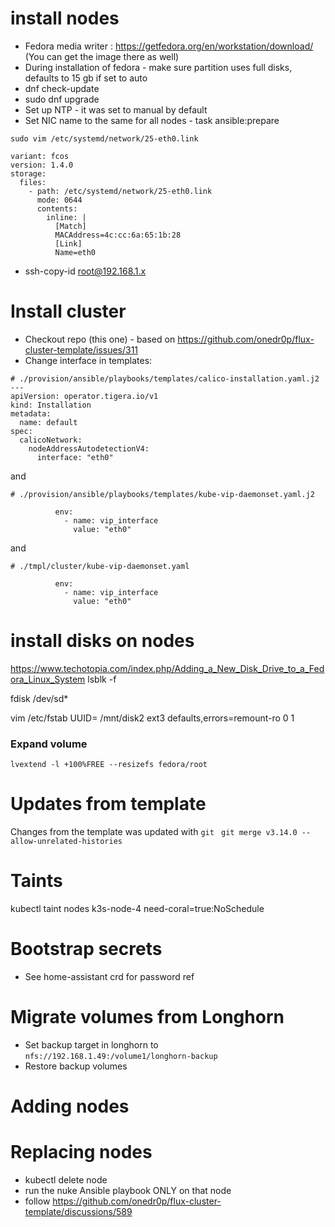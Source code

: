# install nodes
-  Fedora media writer : https://getfedora.org/en/workstation/download/ (You can get the image there as well)
- During installation of fedora - make sure partition uses full disks, defaults to 15 gb if set to auto
- dnf check-update
- sudo dnf upgrade
- Set up NTP - it was set to manual by default
- Set NIC name to the same for all nodes - task ansible:prepare
```
sudo vim /etc/systemd/network/25-eth0.link

variant: fcos
version: 1.4.0
storage:
  files:
    - path: /etc/systemd/network/25-eth0.link
      mode: 0644
      contents:
        inline: |
          [Match]
          MACAddress=4c:cc:6a:65:1b:28
          [Link]
          Name=eth0
```
- ssh-copy-id root@192.168.1.x

# Install cluster
- Checkout repo (this one) - based on https://github.com/onedr0p/flux-cluster-template/issues/311
- Change interface in templates:

```
# ./provision/ansible/playbooks/templates/calico-installation.yaml.j2
---
apiVersion: operator.tigera.io/v1
kind: Installation
metadata:
  name: default
spec:
  calicoNetwork:
    nodeAddressAutodetectionV4:
      interface: "eth0"
```
and
```
# ./provision/ansible/playbooks/templates/kube-vip-daemonset.yaml.j2

          env:
            - name: vip_interface
              value: "eth0"

```
and
```
# ./tmpl/cluster/kube-vip-daemonset.yaml

          env:
            - name: vip_interface
              value: "eth0"

```

# install disks on nodes
https://www.techotopia.com/index.php/Adding_a_New_Disk_Drive_to_a_Fedora_Linux_System
lsblk -f

fdisk /dev/sd*

vim /etc/fstab
UUID=<INSERT UUID> /mnt/disk2              ext3    defaults,errors=remount-ro  0 1

### Expand volume
`lvextend -l +100%FREE --resizefs fedora/root`

# Updates from template
Changes from the template was updated with
`git `
`git merge v3.14.0 --allow-unrelated-histories`

# Taints
kubectl taint nodes k3s-node-4 need-coral=true:NoSchedule

# Bootstrap secrets
- See home-assistant crd for password ref

# Migrate volumes from Longhorn
- Set backup target in longhorn to `nfs://192.168.1.49:/volume1/longhorn-backup`
- Restore backup volumes


# Adding nodes

# Replacing nodes
- kubectl delete node
- run the nuke Ansible playbook ONLY on that node
- follow https://github.com/onedr0p/flux-cluster-template/discussions/589

